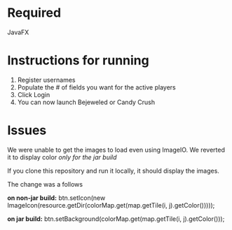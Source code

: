 # Required

JavaFX

# Instructions for running

1. Register usernames
2. Populate the # of fields you want for the active players
3. Click Login
4. You can now launch Bejeweled or Candy Crush

# Issues

We were unable to get the images to load even using ImageIO. We reverted it to display color *only for the jar build*

If you clone this repository and run it locally, it should display the images. 

The change was a follows

**on non-jar build:** btn.setIcon(new ImageIcon(resource.getDir(colorMap.get(map.getTile(i, j).getColor()))));

**on jar build:** btn.setBackground(colorMap.get(map.getTile(i, j).getColor()));

